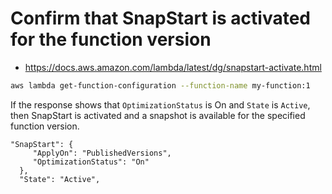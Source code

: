 # Confirm that SnapStart is activated for the function version

- https://docs.aws.amazon.com/lambda/latest/dg/snapstart-activate.html

```sh
aws lambda get-function-configuration --function-name my-function:1
```

If the response shows that `OptimizationStatus` is On and `State` is `Active`, then SnapStart is activated and a snapshot is available for the specified function version.

```
"SnapStart": {
     "ApplyOn": "PublishedVersions",
     "OptimizationStatus": "On"
  },
  "State": "Active",
```

